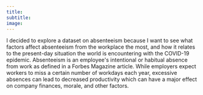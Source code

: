 ```yaml
---
title: 
subtitle: 
image:
--- 
```

I decided to explore a dataset on absenteeism because I want to see what factors affect absenteeism from the workplace the most, and how it relates to the present-day situation the world is encountering with the COVID-19 epidemic. Absenteeism is an employee's intentional or habitual absence from work as defined in a Forbes Magazine article. While employers expect workers to miss a certain number of workdays each year, excessive absences can lead to decreased productivity which can have a major effect on company finances, morale, and other factors.
